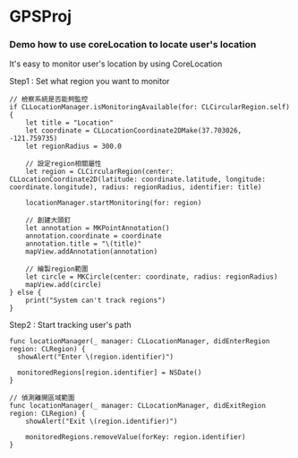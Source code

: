# GPSProj
### Demo how to use coreLocation to locate user's location

It's easy to monitor user's location by using CoreLocation

Step1 : Set what region you want to monitor

    // 檢察系統是否能夠監控
    if CLLocationManager.isMonitoringAvailable(for: CLCircularRegion.self) {
        let title = "Location"
        let coordinate = CLLocationCoordinate2DMake(37.703026, -121.759735)
        let regionRadius = 300.0
            
        // 設定region相關屬性
        let region = CLCircularRegion(center: CLLocationCoordinate2D(latitude: coordinate.latitude, longitude: coordinate.longitude), radius: regionRadius, identifier: title)
            
        locationManager.startMonitoring(for: region)
            
        // 創建大頭釘
        let annotation = MKPointAnnotation()
        annotation.coordinate = coordinate
        annotation.title = "\(title)"
        mapView.addAnnotation(annotation)
            
        // 繪製region範圍
        let circle = MKCircle(center: coordinate, radius: regionRadius)
        mapView.add(circle)
    } else {
        print("System can't track regions")
    }

Step2 : Start tracking user's path

    func locationManager(_ manager: CLLocationManager, didEnterRegion region: CLRegion) {
      showAlert("Enter \(region.identifier)")
        
      monitoredRegions[region.identifier] = NSDate()
    }
    
    // 偵測離開區域範圍
    func locationManager(_ manager: CLLocationManager, didExitRegion region: CLRegion) {
        showAlert("Exit \(region.identifier)")
        
        monitoredRegions.removeValue(forKey: region.identifier)
    }
